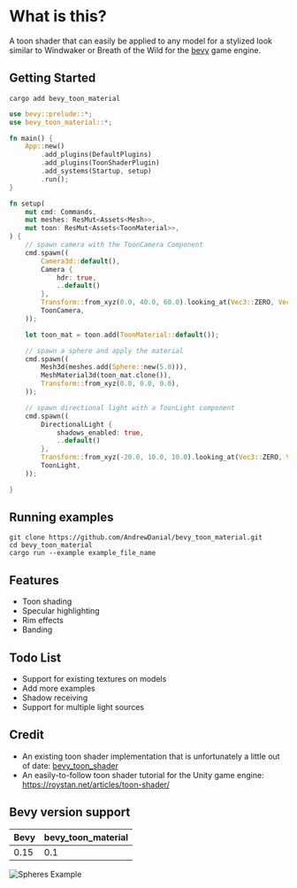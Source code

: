 # What is this?

A toon shader that can easily be applied to any model for a stylized look similar to Windwaker or Breath of the Wild for the [bevy](https://bevyengine.org/) game engine.

## Getting Started
```
cargo add bevy_toon_material
```

```rs
use bevy::prelude::*;
use bevy_toon_material::*;

fn main() {
    App::new()
        .add_plugins(DefaultPlugins)
        .add_plugins(ToonShaderPlugin)
        .add_systems(Startup, setup)
        .run();
}

fn setup(
    mut cmd: Commands,
    mut meshes: ResMut<Assets<Mesh>>,
    mut toon: ResMut<Assets<ToonMaterial>>,
) {
    // spawn camera with the ToonCamera Component
    cmd.spawn((
        Camera3d::default(),
        Camera {
            hdr: true,
            ..default()
        },
        Transform::from_xyz(0.0, 40.0, 60.0).looking_at(Vec3::ZERO, Vec3::Y),
        ToonCamera,
    ));

    let toon_mat = toon.add(ToonMaterial::default());

    // spawn a sphere and apply the material
    cmd.spawn((
        Mesh3d(meshes.add(Sphere::new(5.0))),
        MeshMaterial3d(toon_mat.clone()),
        Transform::from_xyz(0.0, 0.0, 0.0),
    ));

    // spawn directional light with a ToonLight component
    cmd.spawn((
        DirectionalLight {
            shadows_enabled: true,
            ..default()
        },
        Transform::from_xyz(-20.0, 10.0, 10.0).looking_at(Vec3::ZERO, Vec3::Y),
        ToonLight,
    ));

}
```

## Running examples
```
git clone https://github.com/AndrewDanial/bevy_toon_material.git
cd bevy_toon_material
cargo run --example example_file_name
```

## Features
- Toon shading
- Specular highlighting
- Rim effects
- Banding

## Todo List
- Support for existing textures on models
- Add more examples
- Shadow receiving
- Support for multiple light sources

## Credit
- An existing toon shader implementation that is unfortunately a little out of date: [bevy_toon_shader](https://github.com/tbillington/bevy_toon_shader)
- An easily-to-follow toon shader tutorial for the Unity game engine: https://roystan.net/articles/toon-shader/

## Bevy version support

| Bevy | bevy_toon_material |
|---|---|
| 0.15 | 0.1 |

![Spheres Example](image.png)
